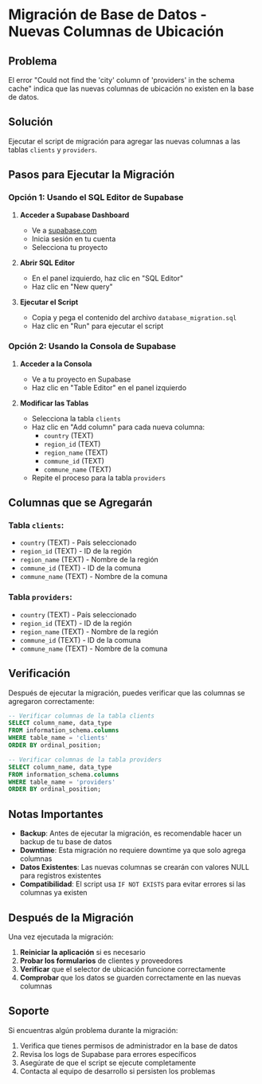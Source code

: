 # Migración de Base de Datos - Nuevas Columnas de Ubicación

## Problema
El error "Could not find the 'city' column of 'providers' in the schema cache" indica que las nuevas columnas de ubicación no existen en la base de datos.

## Solución
Ejecutar el script de migración para agregar las nuevas columnas a las tablas `clients` y `providers`.

## Pasos para Ejecutar la Migración

### Opción 1: Usando el SQL Editor de Supabase

1. **Acceder a Supabase Dashboard**
   - Ve a [supabase.com](https://supabase.com)
   - Inicia sesión en tu cuenta
   - Selecciona tu proyecto

2. **Abrir SQL Editor**
   - En el panel izquierdo, haz clic en "SQL Editor"
   - Haz clic en "New query"

3. **Ejecutar el Script**
   - Copia y pega el contenido del archivo `database_migration.sql`
   - Haz clic en "Run" para ejecutar el script

### Opción 2: Usando la Consola de Supabase

1. **Acceder a la Consola**
   - Ve a tu proyecto en Supabase
   - Haz clic en "Table Editor" en el panel izquierdo

2. **Modificar las Tablas**
   - Selecciona la tabla `clients`
   - Haz clic en "Add column" para cada nueva columna:
     - `country` (TEXT)
     - `region_id` (TEXT)
     - `region_name` (TEXT)
     - `commune_id` (TEXT)
     - `commune_name` (TEXT)
   - Repite el proceso para la tabla `providers`

## Columnas que se Agregarán

### Tabla `clients`:
- `country` (TEXT) - País seleccionado
- `region_id` (TEXT) - ID de la región
- `region_name` (TEXT) - Nombre de la región
- `commune_id` (TEXT) - ID de la comuna
- `commune_name` (TEXT) - Nombre de la comuna

### Tabla `providers`:
- `country` (TEXT) - País seleccionado
- `region_id` (TEXT) - ID de la región
- `region_name` (TEXT) - Nombre de la región
- `commune_id` (TEXT) - ID de la comuna
- `commune_name` (TEXT) - Nombre de la comuna

## Verificación

Después de ejecutar la migración, puedes verificar que las columnas se agregaron correctamente:

```sql
-- Verificar columnas de la tabla clients
SELECT column_name, data_type 
FROM information_schema.columns 
WHERE table_name = 'clients' 
ORDER BY ordinal_position;

-- Verificar columnas de la tabla providers
SELECT column_name, data_type 
FROM information_schema.columns 
WHERE table_name = 'providers' 
ORDER BY ordinal_position;
```

## Notas Importantes

- **Backup**: Antes de ejecutar la migración, es recomendable hacer un backup de tu base de datos
- **Downtime**: Esta migración no requiere downtime ya que solo agrega columnas
- **Datos Existentes**: Las nuevas columnas se crearán con valores NULL para registros existentes
- **Compatibilidad**: El script usa `IF NOT EXISTS` para evitar errores si las columnas ya existen

## Después de la Migración

Una vez ejecutada la migración:

1. **Reiniciar la aplicación** si es necesario
2. **Probar los formularios** de clientes y proveedores
3. **Verificar** que el selector de ubicación funcione correctamente
4. **Comprobar** que los datos se guarden correctamente en las nuevas columnas

## Soporte

Si encuentras algún problema durante la migración:

1. Verifica que tienes permisos de administrador en la base de datos
2. Revisa los logs de Supabase para errores específicos
3. Asegúrate de que el script se ejecute completamente
4. Contacta al equipo de desarrollo si persisten los problemas
